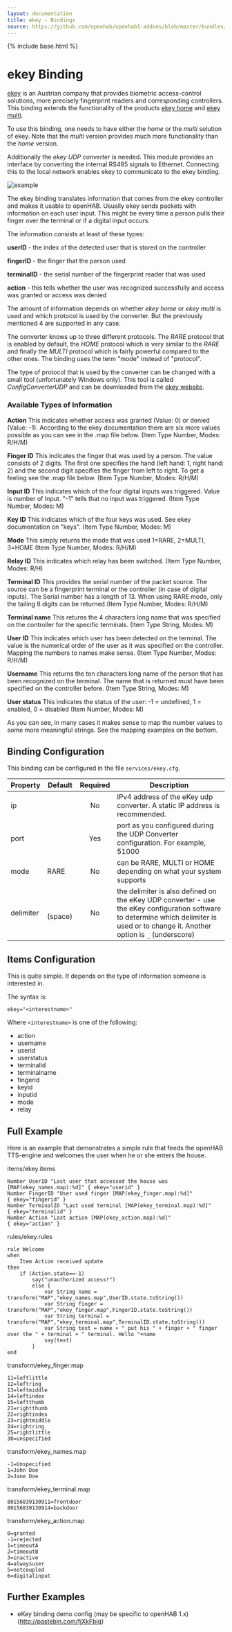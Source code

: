 ```yaml
---
layout: documentation
title: ekey - Bindings
source: https://github.com/openhab/openhab1-addons/blob/master/bundles/binding/org.openhab.binding.ekey/README.md
---
```


<!-- Attention authors: Do not edit directly. Please add your changes to the appropriate source repository -->

{% include base.html %}

# ekey Binding

[ekey](http://ekey.net/) is an Austrian company that provides biometric access-control solutions, more precisely fingerprint readers and corresponding controllers.  This binding extends the functionality of the products [ekey home](http://ekey.net/ekey-home-en) and [ekey multi](http://ekey.net/ekey-multi-en).

To use this binding, one needs to have either the _home_ or the _multi_ solution of ekey.  Note that the _multi_ version provides much more functionality than the _home_ version.

Additionally the _ekey UDP converter_ is needed. This module provides an interface by converting the internal RS485 signals to Ethernet. Connecting this to the local network enables ekey to communicate to the ekey binding.

![example](http://ekey.net/media/W/720/bilder/automatisierung/example_E.jpg)

The ekey binding translates information that comes from the ekey controller and makes it usable to openHAB.  Usually ekey sends packets with information on each user input. This might be every time a person pulls their finger over the terminal or if a digital input occurs. 

The information consists at least of these types:

**userID** - the index of the detected user that is stored on the controller

**fingerID** - the finger that the person used 

**terminalID** - the serial number of the fingerprint reader that was used

**action** - this tells whether the user was recognized successfully and access was granted or access was denied

The amount of information depends on whether _ekey home_ or _ekey multi_ is used and which protocol is used by the converter. But the previously mentioned 4 are supported in any case.

The converter knows up to three different protocols. The _RARE_ protocol that is enabled by default, the _HOME_ protocol which is very similar to the _RARE_ and finally the _MULTI_ protocol which is fairly powerful compared to the other ones. The binding uses the term "mode" instead of "protocol".

The type of protocol that is used by the converter can be changed with a small tool (unfortunately Windows only). This tool is called _ConfigConverterUDP_ and can be downloaded from the [ekey website](http://www.ekey.net/downloads-en/cat/Software).

### Available Types of Information

**Action** This indicates whether access was granted (Value: 0) or denied (Value: -1). According to the ekey documentation there are six more values possible as you can see in the .map file below. (Item Type Number, Modes: R/H/M)

**Finger ID** This indicates the finger that was used by a person. The value consists of 2 digits. The first one specifies the hand (left hand: 1, right hand: 2) and the second digit specifies the finger from left to right. To get a feeling see the .map file below. (Item Type Number, Modes: R/H/M)

**Input ID** This indicates which of the four digital inputs was triggered. Value is number of Input. "-1" tells that no input was triggered. (Item Type Number, Modes: M)

**Key ID** This indicates which of the four keys was used. See ekey documentation on "keys". (Item Type Number, Modes: M)

**Mode** This simply returns the mode that was used 1=RARE, 2=MULTI, 3=HOME (Item Type Number, Modes: R/H/M)

**Relay ID** This indicates which relay has been switched. (Item Type Number, Modes: R/H)

**Terminal ID** This provides the serial number of the packet source. The source can be a fingerprint terminal or the controller (in case of digital inputs). The Serial number has a length of 13. When using RARE mode, only the tailing 8 digits can be returned.(Item Type Number, Modes: R/H/M)

**Terminal name** This returns the 4 characters long name that was specified on the controller for the specific terminals. (Item Type String, Modes: M)

**User ID** This indicates which user has been detected on the terminal. The value is the numerical order of the user as it was specified on the controller. Mapping the numbers to names make sense. (Item Type Number, Modes: R/H/M)

**Username** This returns the ten characters long name of the person that has been recognized on the terminal. The name that is returned must have been specified on the controller before. (Item Type String, Modes: M)

**User status** This indicates the status of the user: -1 = undefined, 1 = enabled, 0 = disabled (Item Number, Modes: M)

As you can see, in many cases it makes sense to map the number values to some more meaningful strings.
See the mapping examples on the bottom.

## Binding Configuration

This binding can be configured in the file `services/ekey.cfg`.

| Property | Default | Required | Description |
|----------|---------|:--------:|-------------|
| ip       |         |    No    | IPv4 address of the eKey udp converter.  A static IP address is recommended. |
| port     |         |    Yes   | port as you configured during the UDP Converter configuration.  For example, 51000 |
| mode     |  RARE   |    No    | can be RARE, MULTI or HOME depending on what your system supports |
| delimiter | ` ` (space) | No  | the delimiter is also defined on the eKey UDP converter - use the eKey configuration software to determine which delimiter is used or to change it.  Another option is `_` (underscore) |


## Items Configuration

This is quite simple. It depends on the type of information someone is interested in.

The syntax is:

```
ekey="<interestname>"
```

Where `<interestname>` is one of the following:

* action
* username
* userid
* userstatus
* terminalid
* terminalname
* fingerid
* keyid
* inputid
* mode
* relay

## Full Example

Here is an example that demonstrates a simple rule that feeds the openHAB TTS-engine and welcomes the user when he or she enters the house.

items/ekey.items

```
Number UserID "Last user that accessed the house was [MAP(ekey_names.map):%d]" { ekey="userid" }
Number FingerID "User used finger [MAP(ekey_finger.map):%d]"                   { ekey="fingerid" }
Number TerminalID "Last used terminal [MAP(ekey_terminal.map):%d]"             { ekey="terminalid" }
Number Action "Last action [MAP(ekey_action.map):%d]"                          { ekey="action" }

```

rules/ekey.rules

```
rule Welcome
when
    Item Action received update       
then
    if (Action.state==-1)
        say("unauthorized access!")
        else {
            var String name = transform("MAP","ekey_names.map",UserID.state.toString())
            var String finger = transform("MAP","ekey_finger.map",FingerID.state.toString())
            var String terminal =   transform("MAP","ekey_terminal.map",TerminalID.state.toString())                     
            var String text = name + " put his " + finger + " finger over the " + terminal + " terminal. Hello "+name
            say(text)  
        }
end
```

transform/ekey_finger.map

```
11=leftlittle
12=leftring
13=leftmiddle
14=leftindex
15=leftthumb
21=rightthumb
22=rightindex
23=rightmiddle
24=rightring
25=rightlittle
30=unspecified
```

transform/ekey_names.map

```
-1=Unspecified
1=John Doe
2=Jane Doe
```

transform/ekey_terminal.map

```
80156839130911=frontdoor
80156839130914=backdoor
```

transform/ekey_action.map

```
0=granted
-1=rejected
1=timeoutA
2=timeoutB
3=inactive
4=alwaysuser
5=notcoupled
6=digitalinput
```

## Further Examples

* eKey binding demo config (may be specific to openHAB 1.x)(http://pastebin.com/fjXkFbiq)

